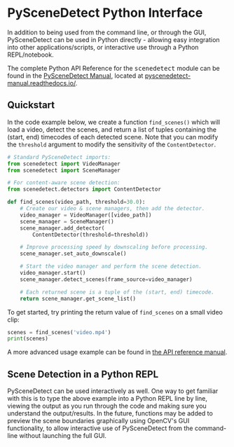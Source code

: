 
# PySceneDetect Python Interface

In addition to being used from the command line, or through the GUI, PySceneDetect can be used in Python directly - allowing easy integration into other applications/scripts, or interactive use through a Python REPL/notebook.

<div class="important">
The complete Python API Reference <span class="fa fa-book"> for the <tt>scenedetect</tt> module can be found in the <a href="http://pyscenedetect-manual.readthedocs.io/" alt="Manual Link">PySceneDetect Manual</a>, located at <a href="http://pyscenedetect-manual.readthedocs.io/" alt="Manual Link">pyscenedetect-manual.readthedocs.io/</a>.
</div>


## Quickstart

In the code example below, we create a function `find_scenes()` which will
load a video, detect the scenes, and return a list of tuples containing the
(start, end) timecodes of each detected scene.  Note that you can modify
the `threshold` argument to modify the sensitivity of the `ContentDetector`.

```python
# Standard PySceneDetect imports:
from scenedetect import VideoManager
from scenedetect import SceneManager

# For content-aware scene detection:
from scenedetect.detectors import ContentDetector

def find_scenes(video_path, threshold=30.0):
    # Create our video & scene managers, then add the detector.
    video_manager = VideoManager([video_path])
    scene_manager = SceneManager()
    scene_manager.add_detector(
        ContentDetector(threshold=threshold))

    # Improve processing speed by downscaling before processing.
    scene_manager.set_auto_downscale()

    # Start the video manager and perform the scene detection.
    video_manager.start()
    scene_manager.detect_scenes(frame_source=video_manager)

    # Each returned scene is a tuple of the (start, end) timecode.
    return scene_manager.get_scene_list()
```

To get started, try printing the return value of `find_scenes` on a small video clip:

```python
scenes = find_scenes('video.mp4')
print(scenes)
```

A more advanced usage example can be found in [the API reference manual](https://pyscenedetect.readthedocs.io/projects/Manual/en/latest/api/scene_manager.html#scenemanager-example).


## Scene Detection in a Python REPL

PySceneDetect can be used interactively as well.  One way to get familiar with this is to type the above example into a Python REPL line by line, viewing the output as you run through the code and making sure you understand the output/results.  In the future, functions may be added to preview the scene boundaries graphically using OpenCV's GUI functionality, to allow interactive use of PySceneDetect from the command-line without launching the full GUI.
